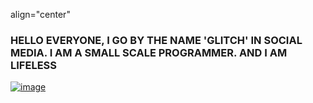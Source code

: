align="center"
### HELLO EVERYONE, I GO BY THE NAME 'GLITCH' IN SOCIAL MEDIA. I AM A SMALL SCALE PROGRAMMER. AND I AM LIFELESS

[![image](https://www.linkpicture.com/q/20220813_083111-06.jpeg)](https://www.linkpicture.com/view.php?img=LPic632734e3418a71512740304)
